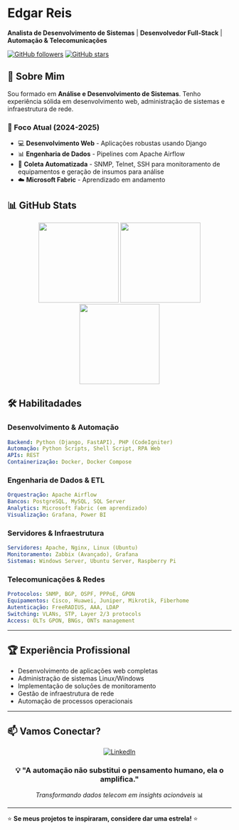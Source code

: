# Edgar Reis

**Analista de Desenvolvimento de Sistemas** | **Desenvolvedor Full-Stack** | **Automação & Telecomunicações**

[![GitHub followers](https://img.shields.io/github/followers/brERS?style=social)](https://github.com/brERS)
[![GitHub stars](https://img.shields.io/github/stars/brERS?style=social)](https://github.com/brERS)

## 🎯 Sobre Mim

Sou formado em **Análise e Desenvolvimento de Sistemas**. Tenho experiência sólida em desenvolvimento web, administração de sistemas e infraestrutura de rede.

### 🎯 Foco Atual (2024-2025)
- 💻 **Desenvolvimento Web** - Aplicações robustas usando Django
- 📊 **Engenharia de Dados** - Pipelines com Apache Airflow
- 🔧 **Coleta Automatizada** - SNMP, Telnet, SSH para monitoramento de equipamentos e geração de insumos para análise
- ☁️ **Microsoft Fabric** - Aprendizado em andamento
  
## 📊 GitHub Stats

<div align="center">
  <img height="180em" src="https://github-profile-summary-cards.vercel.app/api/cards/profile-details?username=brERS&theme=github_dark">
  <!-- Streak -->
  <img height="180em" src="https://github-readme-streak-stats.herokuapp.com/?user=brERS&theme=github_dark_dimmed&background=0d1117&mode=weekly">   
  <img height="180em" src="https://github-profile-summary-cards.vercel.app/api/cards/repos-per-language?username=brERS&theme=github_dark">
</div>

## 🛠️ Habilitadades

### **Desenvolvimento & Automação**
```yaml
Backend: Python (Django, FastAPI), PHP (CodeIgniter)
Automação: Python Scripts, Shell Script, RPA Web
APIs: REST
Containerização: Docker, Docker Compose
```

### **Engenharia de Dados & ETL**
```yaml
Orquestração: Apache Airflow
Bancos: PostgreSQL, MySQL, SQL Server
Analytics: Microsoft Fabric (em aprendizado)
Visualização: Grafana, Power BI
```

### **Servidores & Infraestrutura**
```yaml
Servidores: Apache, Nginx, Linux (Ubuntu)
Monitoramento: Zabbix (Avançado), Grafana
Sistemas: Windows Server, Ubuntu Server, Raspberry Pi
```

### **Telecomunicações & Redes**
```yaml
Protocolos: SNMP, BGP, OSPF, PPPoE, GPON
Equipamentos: Cisco, Huawei, Juniper, Mikrotik, Fiberhome
Autenticação: FreeRADIUS, AAA, LDAP
Switching: VLANs, STP, Layer 2/3 protocols
Access: OLTs GPON, BNGs, ONTs management
```
---

## 🏆 Experiência Profissional

- Desenvolvimento de aplicações web completas
- Administração de sistemas Linux/Windows
- Implementação de soluções de monitoramento
- Gestão de infraestrutura de rede
- Automação de processos operacionais

---


## 📫 Vamos Conectar?

<div align="center">
  
[![LinkedIn](https://img.shields.io/badge/-LinkedIn-0077B5?style=for-the-badge&logo=linkedin&logoColor=white)](https://linkedin.com/in/edgar-r-63105697)


</div>


<div align="center">
  
### 💡 "A automação não substitui o pensamento humano, ela o amplifica."

*Transformando dados telecom em insights acionáveis* 📊

</div>

---

⭐ **Se meus projetos te inspiraram, considere dar uma estrela!** ⭐

